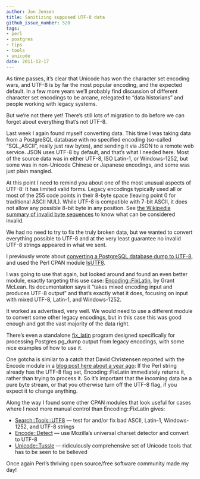 ```yaml
---
author: Jon Jensen
title: Sanitizing supposed UTF-8 data
github_issue_number: 528
tags:
- perl
- postgres
- tips
- tools
- unicode
date: 2011-12-17
---
```




As time passes, it’s clear that Unicode has won the character set encoding wars, and UTF-8 is by far the most popular encoding, and the expected default. In a few more years we’ll probably find discussion of different character set encodings to be arcane, relegated to “data historians” and people working with legacy systems.

But we’re not there yet! There’s still lots of migration to do before we can forget about everything that’s not UTF-8.

Last week I again found myself converting data. This time I was taking data from a PostgreSQL database with no specified encoding (so-called “SQL_ASCII”, really just raw bytes), and sending it via JSON to a remote web service. JSON uses UTF-8 by default, and that’s what I needed here. Most of the source data was in either UTF-8, ISO Latin-1, or Windows-1252, but some was in non-Unicode Chinese or Japanese encodings, and some was just plain mangled.

At this point I need to remind you about one of the most unusual aspects of UTF-8: It has limited valid forms. Legacy encodings typically used all or most of the 255 code points in their 8-byte space (leaving point 0 for traditional ASCII NUL). While UTF-8 is compatible with 7-bit ASCII, it does not allow any possible 8-bit byte in any position. See [the Wikipedia summary of invalid byte sequences](https://en.wikipedia.org/wiki/UTF-8#Invalid_byte_sequences) to know what can be considered invalid.

We had no need to try to fix the truly broken data, but we wanted to convert everything possible to UTF-8 and at the very least guarantee no invalid UTF-8 strings appeared in what we sent.

I previously wrote about [converting a PostgreSQL database dump to UTF-8](/blog/2010/03/postgresql-utf-8-conversion/), and used the Perl CPAN module [IsUTF8](https://metacpan.org/pod/IsUTF8).

I was going to use that again, but looked around and found an even better module, exactly targeting this use case: [Encoding::FixLatin](https://metacpan.org/release/Encoding-FixLatin), by Grant McLean. Its documentation says it “takes mixed encoding input and produces UTF-8 output” and that’s exactly what it does, focusing on input with mixed UTF-8, Latin-1, and Windows-1252.

It worked as advertised, very well. We would need to use a different module to convert some other legacy encodings, but in this case this was good enough and got the vast majority of the data right.

There’s even a standalone [fix_latin](https://metacpan.org/pod/Encoding::FixLatin) program designed specifically for processing Postgres pg_dump output from legacy encodings, with some nice examples of how to use it.

One gotcha is similar to a catch that David Christensen reported with the Encode module in a [blog post here about a year ago](/blog/2010/12/character-encoding-in-perl-decodeutf8/): If the Perl string already has the UTF-8 flag set, Encoding::FixLatin immediately returns it, rather than trying to process it. So it’s important that the incoming data be a pure byte stream, or that you otherwise turn off the UTF-8 flag, if you expect it to change anything.

Along the way I found some other CPAN modules that look useful for cases where I need more manual control than Encoding::FixLatin gives:

- [Search::Tools::UTF8](https://metacpan.org/pod/Search::Tools::UTF8) — test for and/or fix bad ASCII, Latin-1, Windows-1252, and UTF-8 strings
- [Encode::Detect](https://search.cpan.org/perldoc?Encode::Detect) — use Mozilla’s universal charset detector and convert to UTF-8
- [Unicode::Tussle](https://metacpan.org/pod/Unicode::Tussle) — ridiculously comprehensive set of Unicode tools that has to be seen to be believed

Once again Perl’s thriving open source/free software community made my day!



